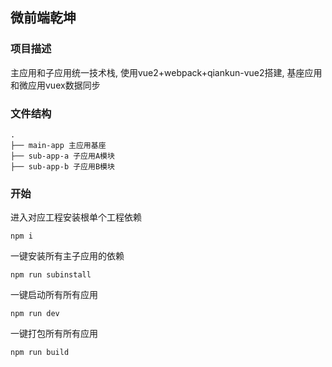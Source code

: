 ## 微前端乾坤

### 项目描述
主应用和子应用统一技术栈, 使用vue2+webpack+qiankun-vue2搭建, 基座应用和微应用vuex数据同步

### 文件结构
```shell
.
├── main-app 主应用基座
├── sub-app-a 子应用A模块
├── sub-app-b 子应用B模块
```

### 开始

进入对应工程安装根单个工程依赖
```
npm i
```

一键安装所有主子应用的依赖
```
npm run subinstall
```

一键启动所有所有应用
```
npm run dev
```

一键打包所有所有应用
```
npm run build
```